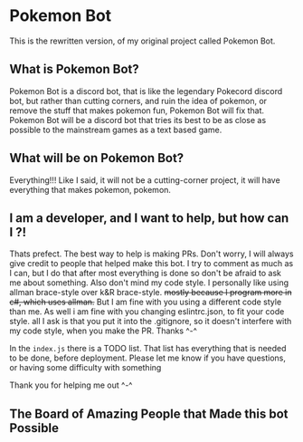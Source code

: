 # Pokemon Bot
This is the rewritten version, of my original project called Pokemon Bot.

## What is Pokemon Bot?
Pokemon Bot is a discord bot, that is like the legendary Pokecord discord bot,
but rather than cutting corners, and ruin the idea of pokemon, or remove the stuff
that makes pokemon fun, Pokemon Bot will fix that. Pokemon Bot will be a discord bot
that tries its best to be as close as possible to the mainstream games as a text based game.

## What will be on Pokemon Bot?
Everything!!! Like I said, it will not be a cutting-corner project, it will
have everything that makes pokemon, pokemon.

## I am a developer, and I want to help, but how can I ?!
Thats prefect. The best way to help is making PRs. Don't worry,
I will always give credit to people that helped make this bot.
I try to comment as much as I can, but I do that after most everything is done
so don't be afraid to ask me about something. Also don't mind my code style.
I personally like using allman brace-style over k&R brace-style.
~~mostly because I program more in c#, which uses allman.~~ But I am fine with you
using a different code style than me. As well i am fine with you changing eslintrc.json,
to fit your code style. all I ask is that you put it into the .gitignore, so it doesn't
interfere with my code style, when you make the PR. Thanks ^-^


In the `index.js` there is a TODO list. That list has everything that is needed to be done, before deployment.
Please let me know if you have questions, or having some difficulty with something

Thank you for helping me out ^-^

## The Board of Amazing People that Made this bot Possible

